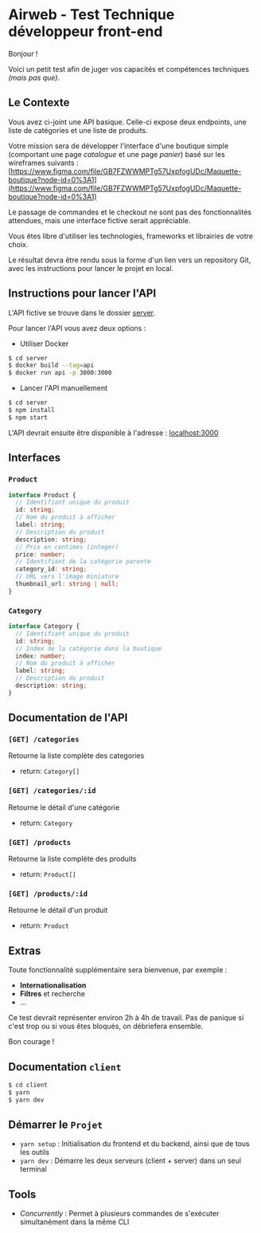 # Airweb - Test Technique développeur front-end

Bonjour !

Voici un petit test afin de juger vos capacités et compétences techniques *(mais pas que)*.

## Le Contexte

Vous avez ci-joint une API basique. Celle-ci expose deux endpoints, une liste de catégories et une liste de produits.

Votre mission sera de développer l'interface d'une boutique simple (comportant une page _catalogue_ et une page _panier_) basé sur les wireframes suivants : [https://www.figma.com/file/GB7FZWWMPTg57UxpfogUDc/Maquette-boutique?node-id=0%3A1](https://www.figma.com/file/GB7FZWWMPTg57UxpfogUDc/Maquette-boutique?node-id=0%3A1)

Le passage de commandes et le checkout ne sont pas des fonctionnalités attendues, mais une interface fictive serait appréciable.

Vous êtes libre d'utiliser les technologies, frameworks et librairies de votre choix.

Le résultat devra être rendu sous la forme d'un lien vers un repository Git, avec les instructions pour lancer le projet en local.

## Instructions pour lancer l'API

L'API fictive se trouve dans le dossier [server](./server).

Pour lancer l'API vous avez deux options :

- Utiliser Docker

```bash
$ cd server
$ docker build --tag=api
$ docker run api -p 3000:3000
```

- Lancer l'API manuellement

```bash
$ cd server
$ npm install
$ npm start
```

L'API devrait ensuite être disponible à l'adresse : [localhost:3000](http://localhost:3000)

## Interfaces

### `Product`

```ts
interface Product {
  // Identifiant unique du produit
  id: string;
  // Nom du produit à afficher
  label: string;
  // Description du produit
  description: string;
  // Prix en centimes (integer)
  price: number;
  // Identifiant de la catégorie parente
  category_id: string;
  // URL vers l'image miniature
  thumbnail_url: string | null;
}
```

### `Category`

```ts
interface Category {
  // Identifiant unique du produit
  id: string;
  // Index de la catégorie dans la boutique
  index: number;
  // Nom du produit à afficher
  label: string;
  // Description du produit
  description: string;
}
```

## Documentation de l'API

### `[GET] /categories`

Retourne la liste complète des categories

- return: `Category[]`

### `[GET] /categories/:id`

Retourne le détail d'une catégorie

- return: `Category`

### `[GET] /products`

Retourne la liste complète des produits

- return: `Product[]`

### `[GET] /products/:id`

Retourne le détail d'un produit

- return: `Product`

## Extras

Toute fonctionnalité supplémentaire sera bienvenue, par exemple :

- **Internationalisation**
- **Filtres** et recherche
- ...

Ce test devrait représenter environ 2h à 4h de travail. Pas de panique si c'est trop ou si vous êtes bloqués, on débriefera ensemble.

Bon courage !
## Documentation `client`

```bash
$ cd client
$ yarn
$ yarn dev
```

## Démarrer le `Projet`

- `yarn setup` : Initialisation du frontend et du backend, ainsi que de tous les outils
- `yarn dev` : Démarre les deux serveurs (client + server) dans un seul terminal

## Tools
- _Concurrently_ : Permet à plusieurs commandes de s'exécuter simultanément dans la même CLI